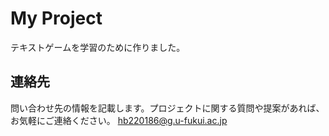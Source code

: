 # My Project


テキストゲームを学習のために作りました。

## 連絡先

問い合わせ先の情報を記載します。プロジェクトに関する質問や提案があれば、お気軽にご連絡ください。
hb220186@g.u-fukui.ac.jp

